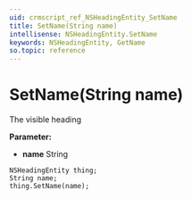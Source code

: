```yaml
---
uid: crmscript_ref_NSHeadingEntity_SetName
title: SetName(String name)
intellisense: NSHeadingEntity.SetName
keywords: NSHeadingEntity, GetName
so.topic: reference
---
```


# SetName(String name)

The visible heading

**Parameter:** 
* **name** String

```crmscript
NSHeadingEntity thing;
String name;
thing.SetName(name);
```

